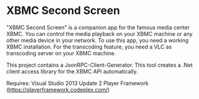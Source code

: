 XBMC Second Screen
==========
"XBMC Second Screen" is a companion app for the famous media center XBMC. You can control the media playback on your XBMC machine or any other media device in your network.
To use this app, you need a working XBMC installation. For the transcoding feature, you need a VLC as transcoding server on your XBMC machine.

This project contains a JsonRPC-Client-Generator. This tool creates a .Net client access library for the XBMC API automatically.

Requires:
Visual Studio 2013 Update 2
Player Framework (https://playerframework.codeplex.com/)
